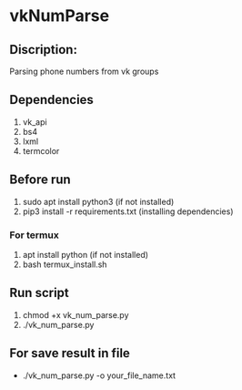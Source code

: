 # vkNumParse 

## Discription:
Parsing phone numbers from vk groups

## Dependencies
1. vk_api
1. bs4
1. lxml
1. termcolor

## Before run
1. sudo apt install python3 (if not installed)
1. pip3 install -r requirements.txt (installing dependencies)

### For termux
1. apt install python (if not installed)
1. bash termux_install.sh

## Run script
1. chmod +x vk_num_parse.py
1. ./vk_num_parse.py

## For save result in file
* ./vk_num_parse.py -o your_file_name.txt
